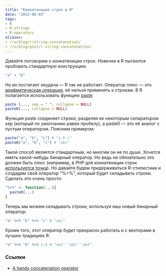 ```yaml
---
title: "Конкатенация строк в R"
date: "2013-06-03"
tags:
- R
- R-strings
- R-operators
aliases:
- /ru/blog/r/string-concatenation/
- /ru/blog/post/r-string-concatenation/
---
```


Давайте поговорим о конкатенации строк. Новички в R пытаются пробовать стандартную конструкцию

``` r
"a" + "b"
```

Но их постигает неудача — R так не работает. Оператор плюс — это [арифметическая операция](http://stat.ethz.ch/R-manual/R-patched/library/base/html/Arithmetic.html), её нельзя применять к строкам. В R полагается использовать функцию [paste](http://stat.ethz.ch/R-manual/R-patched/library/base/html/paste.html):

``` r
paste (..., sep = " ", collapse = NULL)
paste0(..., collapse = NULL)
```

<!--more-->

Функция paste соединяет строки, разделяя их некоторым сепаратором sep (который по умолчанию равен пробелу), а paste0 — это её аналог с пустым оператором. Поясним примером:

``` r
paste("a", "b", "c") # "a b c"
paste0("a", "b", "c") # "abc"
```

Такой способ является стандартным, но многим он не по душе. Хочется иметь какой-нибудь бинарный оператор. Но ведь не обязательно это должен быть плюс (например, в PHP для конкатенации строк [используется точка](http://php.net/manual/ru/language.operators.string.php)). Но давайте будем придерживаться R-стилистики и создадим свой оператор "%+%", который будет складывать строки. Сделать это очень просто:

``` r
"%+%" <- function(...){
  paste0(...)
}
```

Теперь мы можем складывать строки, используя наш новый бинарный оператор:

``` r
"a" %+% "b" %+% "c" # "abc"
```

Кроме того, этот оператор будет прекрасно работать и с векторами в лучших традициях R:

``` r
"a" %+% "b" %+% 1:3 # "ab1" "ab2" "ab3"
```

### Ссылки

* [A handy concatenation operator](http://ctszkin.com/2013/02/12/a-handy-concatenatio-operator/)